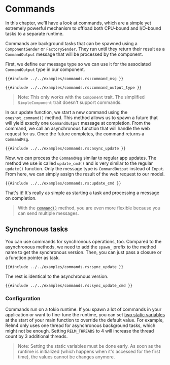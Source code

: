 # Commands

In this chapter, we'll have a look at commands, which are a simple yet extremely powerful mechanism to offload both CPU-bound and I/O-bound tasks to a separate runtime.

Commands are background tasks that can be spawned using a `ComponentSender` or `FactorySender`.
They run until they return their result as a `CommandOutput` message that will be processed by the component.

First, we define our message type so we can use it for the associated `CommandOutput` type in our component.

```rust,no_run,noplayground
{{#include ../../examples/commands.rs:command_msg }}
```

```rust,no_run,noplayground
{{#include ../../examples/commands.rs:command_output_type }}
```

> Note: This only works with the `Component` trait.
> The simplified `SimpleComponent` trait doesn't support commands.

In our update function, we start a new command using the `oneshot_command()` method.
This method allows us to spawn a future that will yield exactly one `CommandOutput` message at completion.
From the command, we call an asynchronous function that will handle the web request for us.
Once the future completes, the command returns a `CommandMsg`.

```rust,no_run,noplayground
{{#include ../../examples/commands.rs:async_update }}
```

Now, we can process the `CommandMsg` similar to regular app updates.
The method we use is called `update_cmd()` and is very similar to the regular `update()` function.
Only the message type is `CommandOutput` instead of `Input`.
From here, we can simply assign the result of the web request to our model.

```rust,no_run,noplayground
{{#include ../../examples/commands.rs:update_cmd }}
```

That's it!
It's really as simple as starting a task and processing a message on completion.

> With the [`command()`](https://docs.rs/relm4/latest/relm4/struct.ComponentSender.html#method.command) method, you are even more flexible because you can send multiple messages.

## Synchronous tasks

You can use commands for synchronous operations, too.
Compared to the asynchronous methods, we need to add the `spawn_` prefix to the method name to get the synchronous version.
Then, you can just pass a closure or a function pointer as task.

```rust,no_run,noplayground
{{#include ../../examples/commands.rs:sync_update }}
```

The rest is identical to the asynchronous version.

```rust,no_run,noplayground
{{#include ../../examples/commands.rs:sync_update_cmd }}
```

### Configuration

Commands run on a tokio runtime.
If you spawn a lot of commands in your application or want to fine-tune the runtime, you can set [two static variables](https://docs.rs/relm4/latest/relm4/index.html#statics) at the start of your main function to override the default value.
For example, Relm4 only uses one thread for asynchronous background tasks, which might not be enough.
Setting `RELM_THREADS` to 4 will increase the thread count by 3 additional threads.

> Note: Setting the static variables must be done early.
> As soon as the runtime is initialized (which happens when it's accessed for the first time), the values cannot be changes anymore.
